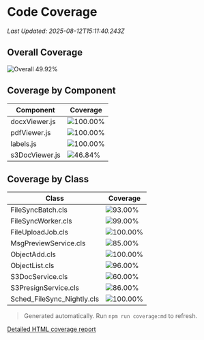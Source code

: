 # Code Coverage

_Last Updated: 2025-08-12T15:11:40.243Z_

## Overall Coverage

![Overall 49.92%](https://img.shields.io/badge/-49.92%25-red?label=Overall%20Coverage)

## Coverage by Component

| Component | Coverage |
| --- | --- |
| docxViewer.js | ![100.00%](https://img.shields.io/badge/-100.00%25-brightgreen?label=) |
| pdfViewer.js | ![100.00%](https://img.shields.io/badge/-100.00%25-brightgreen?label=) |
| labels.js | ![100.00%](https://img.shields.io/badge/-100.00%25-brightgreen?label=) |
| s3DocViewer.js | ![46.84%](https://img.shields.io/badge/-46.84%25-red?label=) |

## Coverage by Class

| Class | Coverage |
| --- | --- |
| FileSyncBatch.cls | ![93.00%](https://img.shields.io/badge/-93.00%25-brightgreen?label=) |
| FileSyncWorker.cls | ![99.00%](https://img.shields.io/badge/-99.00%25-brightgreen?label=) |
| FileUploadJob.cls | ![100.00%](https://img.shields.io/badge/-100.00%25-brightgreen?label=) |
| MsgPreviewService.cls | ![85.00%](https://img.shields.io/badge/-85.00%25-yellow?label=) |
| ObjectAdd.cls | ![100.00%](https://img.shields.io/badge/-100.00%25-brightgreen?label=) |
| ObjectList.cls | ![96.00%](https://img.shields.io/badge/-96.00%25-brightgreen?label=) |
| S3DocService.cls | ![60.00%](https://img.shields.io/badge/-60.00%25-orange?label=) |
| S3PresignService.cls | ![86.00%](https://img.shields.io/badge/-86.00%25-yellow?label=) |
| Sched_FileSync_Nightly.cls | ![100.00%](https://img.shields.io/badge/-100.00%25-brightgreen?label=) |

> Generated automatically. Run `npm run coverage:md` to refresh.

[Detailed HTML coverage report](../coverage/lcov-report/index.html)

